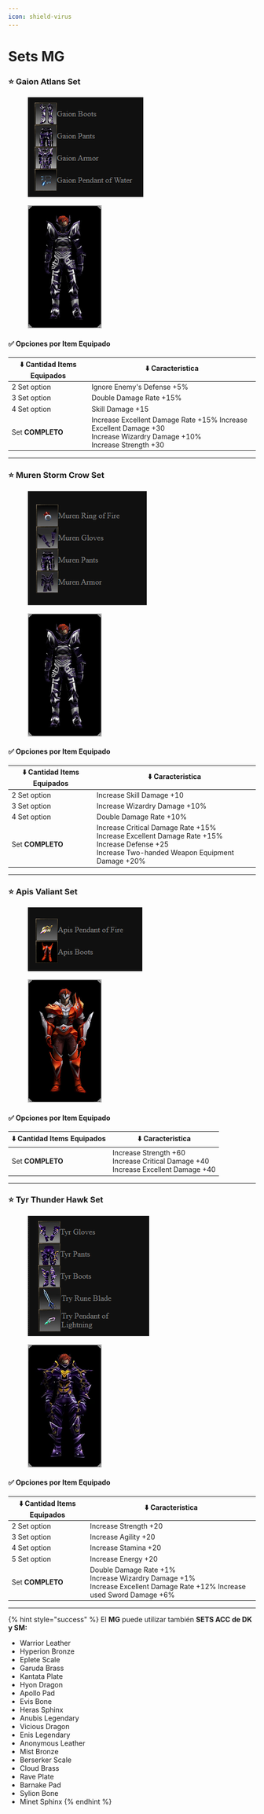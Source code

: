 ```yaml
---
icon: shield-virus
---
```


# Sets MG

### ⭐ Gaion Atlans **Set**

<div align="left"><figure><img src="../../.gitbook/assets/image (100).png" alt=""><figcaption></figcaption></figure> <figure><img src="../../.gitbook/assets/image (101).png" alt=""><figcaption></figcaption></figure></div>

#### ✅ Opciones por Item Equipado

<table data-full-width="false"><thead><tr><th>⬇️ Cantidad Items Equipados</th><th>⬇️ Caracteristica</th></tr></thead><tbody><tr><td>2 Set option</td><td>Ignore Enemy's Defense +5%</td></tr><tr><td>3 Set option</td><td>Double Damage Rate +15%</td></tr><tr><td>4 Set option</td><td>Skill Damage +15</td></tr><tr><td>Set <strong>COMPLETO</strong></td><td>Increase Excellent Damage Rate +15% Increase Excellent Damage +30 <br>Increase Wizardry Damage +10% <br>Increase Strength +30</td></tr></tbody></table>

***

### ⭐ Muren Storm Crow **Set**

<div align="left"><figure><img src="../../.gitbook/assets/image (102).png" alt=""><figcaption></figcaption></figure> <figure><img src="../../.gitbook/assets/image (103).png" alt=""><figcaption></figcaption></figure></div>

#### ✅ Opciones por Item Equipado

<table data-full-width="false"><thead><tr><th>⬇️ Cantidad Items Equipados</th><th>⬇️ Caracteristica</th></tr></thead><tbody><tr><td>2 Set option</td><td>Increase Skill Damage +10</td></tr><tr><td>3 Set option</td><td>Increase Wizardry Damage +10%</td></tr><tr><td>4 Set option</td><td>Double Damage Rate +10%</td></tr><tr><td>Set <strong>COMPLETO</strong></td><td>Increase Critical Damage Rate +15% <br>Increase Excellent Damage Rate +15% Increase Defense +25 <br>Increase Two-handed Weapon Equipment Damage +20%</td></tr></tbody></table>

***

### ⭐ Apis Valiant **Set**

<div align="left"><figure><img src="../../.gitbook/assets/image (104).png" alt=""><figcaption></figcaption></figure> <figure><img src="../../.gitbook/assets/image (105).png" alt=""><figcaption></figcaption></figure></div>

#### ✅ Opciones por Item Equipado

<table data-full-width="false"><thead><tr><th>⬇️ Cantidad Items Equipados</th><th>⬇️ Caracteristica</th></tr></thead><tbody><tr><td>Set <strong>COMPLETO</strong></td><td>Increase Strength +60 <br>Increase Critical Damage +40 <br>Increase Excellent Damage +40</td></tr></tbody></table>

***

### ⭐ Tyr Thunder Hawk **Set**

<div align="left"><figure><img src="../../.gitbook/assets/image (106).png" alt=""><figcaption></figcaption></figure> <figure><img src="../../.gitbook/assets/image (107).png" alt=""><figcaption></figcaption></figure></div>

#### ✅ Opciones por Item Equipado

<table data-full-width="false"><thead><tr><th>⬇️ Cantidad Items Equipados</th><th>⬇️ Caracteristica</th></tr></thead><tbody><tr><td>2 Set option</td><td>Increase Strength +20</td></tr><tr><td>3 Set option</td><td>Increase Agility +20</td></tr><tr><td>4 Set option</td><td>Increase Stamina +20</td></tr><tr><td>5 Set option</td><td>Increase Energy +20</td></tr><tr><td>Set <strong>COMPLETO</strong></td><td>Double Damage Rate +1% <br>Increase Wizardry Damage +1% <br>Increase Excellent Damage Rate +12% Increase used Sword Damage +6%</td></tr></tbody></table>

***

{% hint style="success" %}
El **MG** puede utilizar también **SETS ACC de DK y SM:**

* Warrior Leather
* Hyperion Bronze
* Eplete Scale
* Garuda Brass
* Kantata Plate
* Hyon Dragon
* Apollo Pad
* Evis Bone
* Heras Sphinx
* Anubis Legendary
* Vicious Dragon
* Enis Legendary
* Anonymous Leather
* Mist Bronze
* Berserker Scale
* Cloud Brass
* Rave Plate
* Barnake Pad
* Sylion Bone
* Minet Sphinx
{% endhint %}
